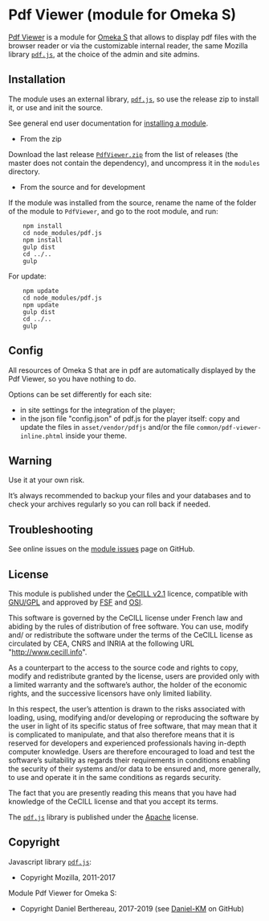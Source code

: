 Pdf Viewer (module for Omeka S)
===============================

[Pdf Viewer] is a module for [Omeka S] that allows to display pdf files
with the browser reader or via the customizable internal reader, the same Mozilla
library [`pdf.js`], at the choice of the admin and site admins.


Installation
------------

The module uses an external library, [`pdf.js`], so use the release zip to
install it, or use and init the source.

See general end user documentation for [installing a module].

* From the zip

Download the last release [`PdfViewer.zip`] from the list of releases (the
master does not contain the dependency), and uncompress it in the `modules`
directory.

* From the source and for development

If the module was installed from the source, rename the name of the folder of
the module to `PdfViewer`, and go to the root module, and run:

```
    npm install
    cd node_modules/pdf.js
    npm install
    gulp dist
    cd ../..
    gulp
```

For update:

```
    npm update
    cd node_modules/pdf.js
    npm update
    gulp dist
    cd ../..
    gulp
```


Config
------

All resources of Omeka S that are in pdf are automatically displayed by the
Pdf Viewer, so you have nothing to do.

Options can be set differently for each site:

- in site settings for the integration of the player;
- in the json file "config.json" of pdf.js for the player itself: copy and
  update the files in `asset/vendor/pdfjs` and/or the file `common/pdf-viewer-inline.phtml`
  inside your theme.


Warning
-------

Use it at your own risk.

It’s always recommended to backup your files and your databases and to check
your archives regularly so you can roll back if needed.


Troubleshooting
---------------

See online issues on the [module issues] page on GitHub.


License
-------

This module is published under the [CeCILL v2.1] licence, compatible with
[GNU/GPL] and approved by [FSF] and [OSI].

This software is governed by the CeCILL license under French law and abiding by
the rules of distribution of free software. You can use, modify and/ or
redistribute the software under the terms of the CeCILL license as circulated by
CEA, CNRS and INRIA at the following URL "http://www.cecill.info".

As a counterpart to the access to the source code and rights to copy, modify and
redistribute granted by the license, users are provided only with a limited
warranty and the software’s author, the holder of the economic rights, and the
successive licensors have only limited liability.

In this respect, the user’s attention is drawn to the risks associated with
loading, using, modifying and/or developing or reproducing the software by the
user in light of its specific status of free software, that may mean that it is
complicated to manipulate, and that also therefore means that it is reserved for
developers and experienced professionals having in-depth computer knowledge.
Users are therefore encouraged to load and test the software’s suitability as
regards their requirements in conditions enabling the security of their systems
and/or data to be ensured and, more generally, to use and operate it in the same
conditions as regards security.

The fact that you are presently reading this means that you have had knowledge
of the CeCILL license and that you accept its terms.

The [`pdf.js`] library is published under the [Apache] license.


Copyright
---------

Javascript library [`pdf.js`]:

* Copyright Mozilla, 2011-2017

Module Pdf Viewer for Omeka S:

* Copyright Daniel Berthereau, 2017-2019 (see [Daniel-KM] on GitHub)


[Pdf Viewer]: https://github.com/Daniel-KM/Omeka-S-module-PdfViewer
[Omeka S]: https://omeka.org/s
[`pdf.js`]: https://mozilla.github.io/pdf.js
[installing a module]: http://dev.omeka.org/docs/s/user-manual/modules/#installing-modules
[`PdfViewer.zip`]: https://github.com/Daniel-KM/Omeka-S-module-PdfViewer/releases
[module issues]: https://github.com/Daniel-KM/Omeka-S-module-PdfViewer/issues
[CeCILL v2.1]: https://www.cecill.info/licences/Licence_CeCILL_V2.1-en.html
[GNU/GPL]: https://www.gnu.org/licenses/gpl-3.0.html
[FSF]: https://www.fsf.org
[OSI]: http://opensource.org
[Apache]: https://github.com/mozilla/pdf.js/blob/master/LICENSE
[Daniel-KM]: https://github.com/Daniel-KM "Daniel Berthereau"
